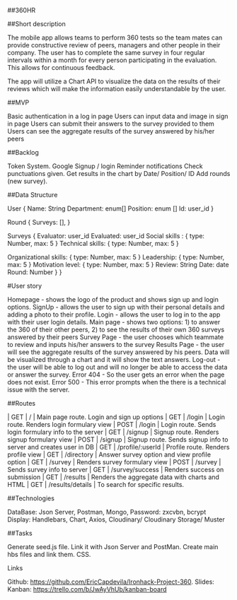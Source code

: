 ##360HR

##Short description

The mobile app allows teams to perform 360 tests so the team mates can provide constructive review of peers, managers and other people in their company. The user has to complete the same survey in four regular intervals within a month for every person participating in the evaluation. This allows for continuous feedback.

The app will utilize a Chart API to visualize the data on the results of their reviews which will make the information easily understandable by the user.

##MVP

Basic authentication in a log in page
Users can input data and image in sign in page
Users can submit their answers to the survey provided to them
Users can see the aggregate results of the survey answered by his/her peers 

##Backlog

Token System.
Google Signup / login
Reminder notifications
Check punctuations given.
Get results in the chart by Date/ Position/ ID
Add rounds (new survey).


##Data Structure

User { 
Name: String
Department: enum[]
Position: enum []
Id: user_id
         }

Round {
	Surveys: [],
	}

Surveys {
	Evaluator: user_id
Evaluated: user_id
Social skills : { type: Number, max: 5 }
Technical skills:  { type: Number, max: 5 }

Organizational skills: { type: Number, max: 5 }
Leadership: { type: Number, max: 5 }
Motivation level: { type: Number, max: 5 }
Review: String
Date: date
Round: Number
}
}

#User story

Homepage - shows the logo of the product and shows sign up and login options.
SignUp - allows the user to sign up with their personal details and adding a photo to their profile.
Login - allows the user to log in to the app with their user login details.
Main page - shows two options: 1) to answer the 360 of their other peers, 2) to see the results of their own 360 surveys answered by their peers
Survey Page - the user chooses which teammate to review and inputs his/her answers to the survey
Results Page - the user will see the aggregate results of the survey answered by his peers. Data will be visualized through a chart and it will show the text answers.
Log-out - the user will be able to log out and will no longer be able to access the data or answer the survey.
Error 404 - So the user gets an error when the page does not exist. 
Error 500 - This error prompts when the there is a technical issue with the server.

##Routes

| GET  | /     | Main page route. Login and sign up options
| GET  | /login | Login route. Renders login formulary view
| POST | /login | Login route. Sends login formulary info to the server
| GET | /signup | Signup route. Renders signup formulary view
| POST | /signup | Signup route. Sends signup info to server and creates user in DB
| GET | /profile/:userId | Profile route. Renders profile view
| GET | /directory | Answer survey option and view profile option
| GET | /survey | Renders survey formulary view
| POST | /survey | Sends survey info to server
| GET | /survey/success | Renders success on submission
| GET | /results | Renders the aggregate data with charts and HTML
| GET | /results/details | To search for specific results.

##Technologies

DataBase: Json Server, Postman, Mongo,
Password: zxcvbn, bcrypt
Display: Handlebars, Chart, Axios, Cloudinary/ Cloudinary Storage/ Muster

##Tasks

Generate seed.js file.
Link it with Json Server and PostMan.
Create main hbs files and link them.
CSS.


Links

Github: https://github.com/EricCapdevila/Ironhack-Project-360.
Slides:
Kanban: https://trello.com/b/JwAyVhUb/kanban-board




